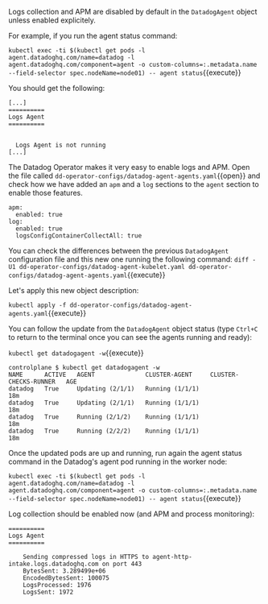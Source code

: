 Logs collection and APM are disabled by default in the `DatadogAgent` object unless enabled explicitely.

For example, if you run the agent status command:

`kubectl exec -ti $(kubectl get pods -l agent.datadoghq.com/name=datadog -l agent.datadoghq.com/component=agent -o custom-columns=:.metadata.name --field-selector spec.nodeName=node01) -- agent status`{{execute}}

You should get the following:

```
[...]
==========
Logs Agent
==========


  Logs Agent is not running
[...]
```

The Datadog Operator makes it very easy to enable logs and APM. Open the file called `dd-operator-configs/datadog-agent-agents.yaml`{{open}} and check how we have added an `apm` and a `log` sections to the `agent` section to enable those features.

```
apm:
  enabled: true
log:
  enabled: true
  logsConfigContainerCollectAll: true
```

You can check the differences between the previous `DatadogAgent` configuration file and this new one running the following command: `diff -U1 dd-operator-configs/datadog-agent-kubelet.yaml dd-operator-configs/datadog-agent-agents.yaml`{{execute}}

Let's apply this new object description:

`kubectl apply -f dd-operator-configs/datadog-agent-agents.yaml`{{execute}}

You can follow the update from the `DatadogAgent` object status (type `Ctrl+C` to return to the terminal once you can see the agents running and ready):

`kubectl get datadogagent -w`{{execute}}

```
controlplane $ kubectl get datadogagent -w
NAME      ACTIVE   AGENT              CLUSTER-AGENT     CLUSTER-CHECKS-RUNNER   AGE
datadog   True     Updating (2/1/1)   Running (1/1/1)                           18m
datadog   True     Updating (2/1/1)   Running (1/1/1)                           18m
datadog   True     Running (2/1/2)    Running (1/1/1)                           18m
datadog   True     Running (2/2/2)    Running (1/1/1)                           18m
```

Once the updated pods are up and running, run again the agent status command in the Datadog's agent pod running in the worker node:

`kubectl exec -ti $(kubectl get pods -l agent.datadoghq.com/name=datadog -l agent.datadoghq.com/component=agent -o custom-columns=:.metadata.name --field-selector spec.nodeName=node01) -- agent status`{{execute}}

Log collection should be enabled now (and APM and process monitoring):

```
==========
Logs Agent
==========

    Sending compressed logs in HTTPS to agent-http-intake.logs.datadoghq.com on port 443
    BytesSent: 3.289499e+06
    EncodedBytesSent: 100075
    LogsProcessed: 1976
    LogsSent: 1972
```
